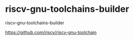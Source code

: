 # riscv-gnu-toolchains-builder
riscv-gnu-toolchains-builder




https://github.com/riscv/riscv-gnu-toolchain